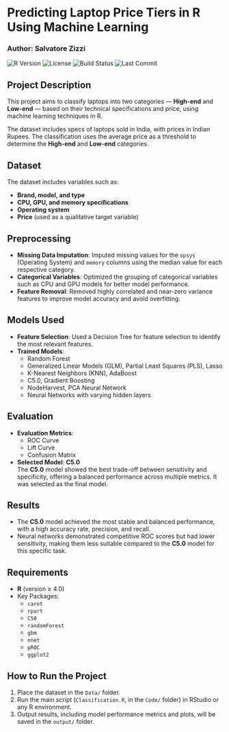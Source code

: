 # Predicting Laptop Price Tiers in R Using Machine Learning  
### Author: Salvatore Zizzi  

![R Version](https://img.shields.io/badge/R-%3E%3D%204.0-blue)
![License](https://img.shields.io/badge/License-Apache%202.0-blue)
![Build Status](https://img.shields.io/badge/Build-Passing-brightgreen)
![Last Commit](https://img.shields.io/github/last-commit/yourusername/yourrepo)

## Project Description
This project aims to classify laptops into two categories — **High-end** and **Low-end** — based on their technical specifications and price, using machine learning techniques in R.

The dataset includes specs of laptops sold in India, with prices in Indian Rupees. The classification uses the average price as a threshold to determine the **High-end** and **Low-end** categories.

## Dataset
The dataset includes variables such as:
- **Brand, model, and type**  
- **CPU, GPU, and memory specifications**  
- **Operating system**  
- **Price** (used as a qualitative target variable)  

## Preprocessing
- **Missing Data Imputation**: Imputed missing values for the `opsys` (Operating System) and `memory` columns using the median value for each respective category.
- **Categorical Variables**: Optimized the grouping of categorical variables such as CPU and GPU models for better model performance.
- **Feature Removal**: Removed highly correlated and near-zero variance features to improve model accuracy and avoid overfitting.

## Models Used
- **Feature Selection**: Used a Decision Tree for feature selection to identify the most relevant features.
- **Trained Models**:
  - Random Forest  
  - Generalized Linear Models (GLM), Partial Least Squares (PLS), Lasso  
  - K-Nearest Neighbors (KNN), AdaBoost  
  - C5.0, Gradient Boosting  
  - NodeHarvest, PCA Neural Network  
  - Neural Networks with varying hidden layers

## Evaluation
- **Evaluation Metrics**:  
  - ROC Curve  
  - Lift Curve  
  - Confusion Matrix  
- **Selected Model**: **C5.0**  
  The **C5.0** model showed the best trade-off between sensitivity and specificity, offering a balanced performance across multiple metrics. It was selected as the final model.

## Results
- The **C5.0** model achieved the most stable and balanced performance, with a high accuracy rate, precision, and recall.
- Neural networks demonstrated competitive ROC scores but had lower sensitivity, making them less suitable compared to the **C5.0** model for this specific task.

## Requirements
- **R** (version ≥ 4.0)
- Key Packages:
  - `caret`
  - `rpart`
  - `C50`
  - `randomForest`
  - `gbm`
  - `nnet`
  - `pROC`
  - `ggplot2`

## How to Run the Project
1. Place the dataset in the `Data/` folder.
2. Run the main script (`Classification.R`, in the `Code/` folder) in RStudio or any R environment.
3. Output results, including model performance metrics and plots, will be saved in the `output/` folder.

